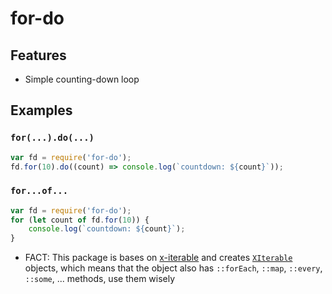 
# for-do

## Features

 * Simple counting-down loop

## Examples

### `for(...).do(...)`

```javascript
var fd = require('for-do');
fd.for(10).do((count) => console.log(`countdown: ${count}`));
```

### `for...of...`

```javascript
var fd = require('for-do');
for (let count of fd.for(10)) {
	console.log(`countdown: ${count}`);
}
```

 * FACT: This package is bases on [x-iterable](https://www.npmjs.com/package/x-iterable) and creates [`XIterable`](https://github.com/ksxnodemodules/x-iterable-documentation/blob/master/references/create-class/x-iterable.md) objects, which means that the object also has `::forEach`, `::map`, `::every`, `::some`, ... methods, use them wisely
